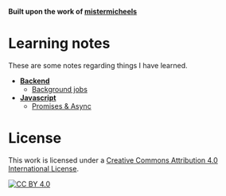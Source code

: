 **Built upon the work of [mistermicheels](https://github.com/mistermicheels)**

# Learning notes

These are some notes regarding things I have learned.

<!-- tree generated by markdown-notes-tree starts here -->

-   [**Backend**](backend/README.md)
    -   [Background jobs](backend/background-jobs.md)
-   [**Javascript**](javascript/README.md)
    -   [Promises & Async](javascript/promises.md)

<!-- tree generated by markdown-notes-tree ends here -->

# License

This work is licensed under a [Creative Commons Attribution 4.0 International
License][cc-by].

[![CC BY 4.0][cc-by-image]][cc-by]

[cc-by]: http://creativecommons.org/licenses/by/4.0/

[cc-by-image]: https://i.creativecommons.org/l/by/4.0/88x31.png

